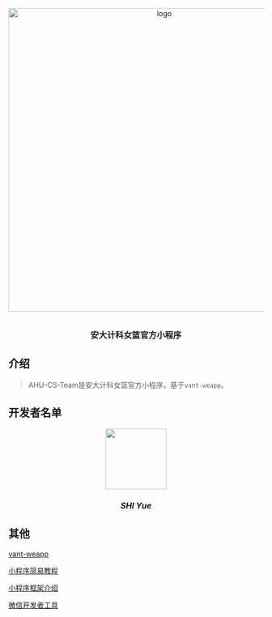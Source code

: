 <p align="center">
  <img alt="logo" src="http://qcqo1h1n6.bkt.clouddn.com/name.png-mini" width="600" style="margin-bottom: 10px;">
</p>
<h3 align="center">安大计科女篮官方小程序</h3>


## 介绍

> AHU-CS-Team是安大计科女篮官方小程序，基于`vant-weapp`。

## 开发者名单
<p align="center">
    <img src="http://qcs4zgm4j.bkt.clouddn.com/myavatar.jpg" width="120" height="120">
    <h5 align="center" style="font-size:16px;">SHI Yue</h5>
</p>

## 其他

[vant-weapp](https://github.com/youzan/vant-weapp)

[小程序简易教程](https://mp.weixin.qq.com/debug/wxadoc/dev/)

[小程序框架介绍](https://mp.weixin.qq.com/debug/wxadoc/dev/framework/MINA.html)

[微信开发者工具](https://mp.weixin.qq.com/debug/wxadoc/dev/devtools/download.html)
